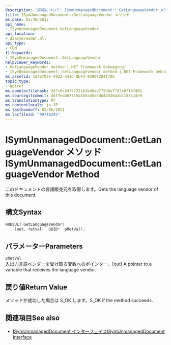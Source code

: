 ```yaml
---
description: '詳細について: ISymUnmanagedDocument:: GetLanguageVendor メソッド'
title: ISymUnmanagedDocument::GetLanguageVendor メソッド
ms.date: 03/30/2017
api_name:
- ISymUnmanagedDocument.GetLanguageVendor
api_location:
- diasymreader.dll
api_type:
- COM
f1_keywords:
- ISymUnmanagedDocument::GetLanguageVendor
helpviewer_keywords:
- GetLanguageVendor method [.NET Framework debugging]
- ISymUnmanagedDocument::GetLanguageVendor method [.NET Framework debugging]
ms.assetid: 1d4b702e-4922-441d-8b44-03804284f70b
topic_type:
- apiref
ms.openlocfilehash: 247c6c24f57211b3b46ad773d8e77d7e0f16fd01
ms.sourcegitcommit: ddf7edb67715a5b9a45e3dd44536dabc153c1de0
ms.translationtype: MT
ms.contentlocale: ja-JP
ms.lasthandoff: 02/06/2021
ms.locfileid: "99710245"
---
```

# <a name="isymunmanageddocumentgetlanguagevendor-method"></a><span data-ttu-id="dd72e-103">ISymUnmanagedDocument::GetLanguageVendor メソッド</span><span class="sxs-lookup"><span data-stu-id="dd72e-103">ISymUnmanagedDocument::GetLanguageVendor Method</span></span>

<span data-ttu-id="dd72e-104">このドキュメントの言語販売元を取得します。</span><span class="sxs-lookup"><span data-stu-id="dd72e-104">Gets the language vendor of this document.</span></span>  
  
## <a name="syntax"></a><span data-ttu-id="dd72e-105">構文</span><span class="sxs-lookup"><span data-stu-id="dd72e-105">Syntax</span></span>  
  
```cpp  
HRESULT GetLanguageVendor(  
    [out, retval]  GUID*  pRetVal);  
```  
  
## <a name="parameters"></a><span data-ttu-id="dd72e-106">パラメーター</span><span class="sxs-lookup"><span data-stu-id="dd72e-106">Parameters</span></span>  

 `pRetVal`  
 <span data-ttu-id="dd72e-107">入出力言語ベンダーを受け取る変数へのポインター。</span><span class="sxs-lookup"><span data-stu-id="dd72e-107">[out] A pointer to a variable that receives the language vendor.</span></span>  
  
## <a name="return-value"></a><span data-ttu-id="dd72e-108">戻り値</span><span class="sxs-lookup"><span data-stu-id="dd72e-108">Return Value</span></span>  

 <span data-ttu-id="dd72e-109">メソッドが成功した場合は S_OK します。</span><span class="sxs-lookup"><span data-stu-id="dd72e-109">S_OK if the method succeeds.</span></span>  
  
## <a name="see-also"></a><span data-ttu-id="dd72e-110">関連項目</span><span class="sxs-lookup"><span data-stu-id="dd72e-110">See also</span></span>

- [<span data-ttu-id="dd72e-111">ISymUnmanagedDocument インターフェイス</span><span class="sxs-lookup"><span data-stu-id="dd72e-111">ISymUnmanagedDocument Interface</span></span>](isymunmanageddocument-interface.md)
